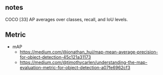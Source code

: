 
## notes 
COCO [33] AP averages over classes, recall, and IoU levels.

Metric
---
+ mAP
  - https://medium.com/@jonathan_hui/map-mean-average-precision-for-object-detection-45c121a31173
  - https://medium.com/@timothycarlen/understanding-the-map-evaluation-metric-for-object-detection-a07fe6962cf3
